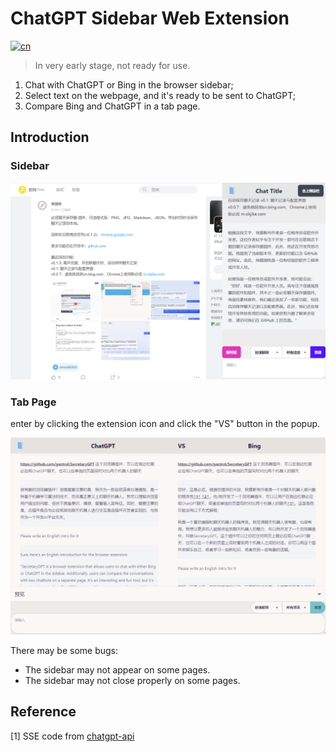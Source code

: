 # ChatGPT Sidebar  Web Extension

[![cn](https://img.shields.io/badge/看我-中文-blue.svg?style=for-the-badge&logo=appveyor)](README.zh_CN.md)

> In very early stage, not ready for use.

1. Chat with ChatGPT or Bing in the browser sidebar;
2. Select text on the webpage, and it's ready to be sent to ChatGPT;
3. Compare Bing and ChatGPT in a tab page.

## Introduction

### Sidebar

![img.png](assets/demo.png)

### Tab Page

enter by clicking the extension icon and click the "VS" button in the popup.

![img.png](assets/chatGPT-vs-Bing1.png)


There may be some bugs:

- The sidebar may not appear on some pages.
- The sidebar may not close properly on some pages.

## Reference

[1] SSE code from [chatgpt-api](https://github.com/transitive-bullshit/chatgpt-api#reverse-proxy)
